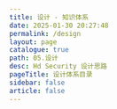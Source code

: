 ```yaml
---
title: 设计 - 知识体系
date: 2025-01-30 20:27:48
permalink: /design
layout: page
catalogue: true
path: 05.设计
desc: Hd Security 设计思路
pageTitle: 设计体系目录
sidebar: false
article: false
---
```

